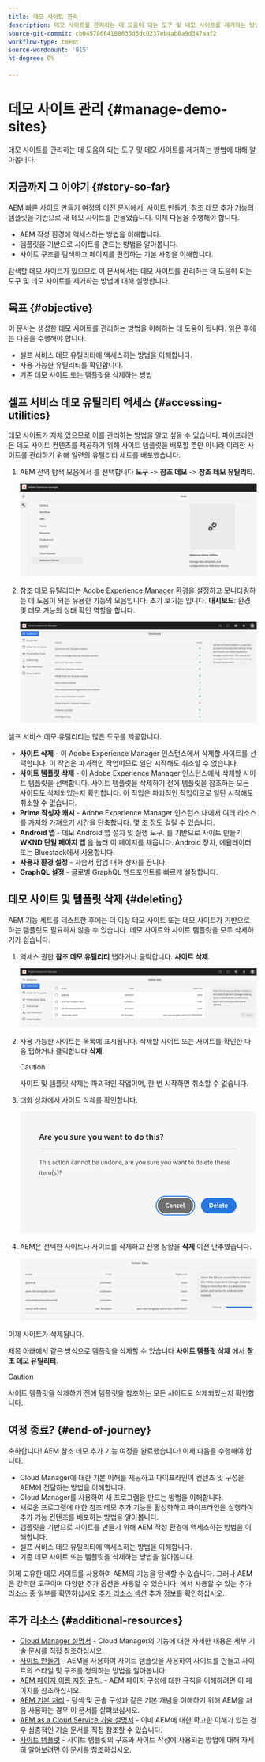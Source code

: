 ```yaml
---
title: 데모 사이트 관리
description: 데모 사이트를 관리하는 데 도움이 되는 도구 및 데모 사이트를 제거하는 방법에 대해 알아봅니다.
source-git-commit: cb04570664188635d6dc0237eb4ab0a9d347aaf2
workflow-type: tm+mt
source-wordcount: '915'
ht-degree: 0%

---
```



# 데모 사이트 관리 {#manage-demo-sites}

데모 사이트를 관리하는 데 도움이 되는 도구 및 데모 사이트를 제거하는 방법에 대해 알아봅니다.

## 지금까지 그 이야기 {#story-so-far}

AEM 빠른 사이트 만들기 여정의 이전 문서에서, [사이트 만들기,](create-site.md) 참조 데모 추가 기능의 템플릿을 기반으로 새 데모 사이트를 만들었습니다. 이제 다음을 수행해야 합니다.

* AEM 작성 환경에 액세스하는 방법을 이해합니다.
* 템플릿을 기반으로 사이트를 만드는 방법을 알아봅니다.
* 사이트 구조를 탐색하고 페이지를 편집하는 기본 사항을 이해합니다.

탐색할 데모 사이트가 있으므로 이 문서에서는 데모 사이트를 관리하는 데 도움이 되는 도구 및 데모 사이트를 제거하는 방법에 대해 설명합니다.

## 목표 {#objective}

이 문서는 생성한 데모 사이트를 관리하는 방법을 이해하는 데 도움이 됩니다. 읽은 후에는 다음을 수행해야 합니다.

* 셀프 서비스 데모 유틸리티에 액세스하는 방법을 이해합니다.
* 사용 가능한 유틸리티를 확인합니다.
* 기존 데모 사이트 또는 템플릿을 삭제하는 방법

## 셀프 서비스 데모 유틸리티 액세스 {#accessing-utilities}

데모 사이트가 자체 있으므로 이를 관리하는 방법을 알고 싶을 수 있습니다. 파이프라인은 데모 사이트 컨텐츠를 제공하기 위해 사이트 템플릿을 배포할 뿐만 아니라 이러한 사이트를 관리하기 위해 일련의 유틸리티 세트를 배포했습니다.

1. AEM 전역 탐색 모음에서 를 선택합니다 **도구** -> **참조 데모** -> **참조 데모 유틸리티**.

   ![셀프 서비스 데모 유틸리티](assets/demo-utilities.png)

1. 참조 데모 유틸리티는 Adobe Experience Manager 환경을 설정하고 모니터링하는 데 도움이 되는 유용한 기능의 모음입니다. 초기 보기는 입니다. **대시보드**: 환경 및 데모 기능의 상태 확인 역할을 합니다.

   ![대시보드](assets/dashboard.png)

셀프 서비스 데모 유틸리티는 많은 도구를 제공합니다.

* **사이트 삭제** - 이 Adobe Experience Manager 인스턴스에서 삭제할 사이트를 선택합니다. 이 작업은 파괴적인 작업이므로 일단 시작해도 취소할 수 없습니다.
* **사이트 템플릿 삭제** - 이 Adobe Experience Manager 인스턴스에서 삭제할 사이트 템플릿을 선택합니다. 사이트 템플릿을 삭제하기 전에 템플릿을 참조하는 모든 사이트도 삭제되었는지 확인합니다. 이 작업은 파괴적인 작업이므로 일단 시작해도 취소할 수 없습니다.
* **Prime 작성자 캐시** - Adobe Experience Manager 인스턴스 내에서 여러 리소스를 가져와 가져오기 시간을 단축합니다. 몇 초 정도 걸릴 수 있습니다.
* **Android 앱** - 데모 Android 앱 설치 및 실행 도구. 를 기반으로 사이트 만들기 **WKND 단일 페이지 앱** 을 눌러 이 페이지를 채웁니다. Android 장치, 에뮬레이터 또는 Bluestack에서 사용합니다.
* **사용자 환경 설정** - 자습서 팝업 대화 상자를 끕니다.
* **GraphQL 설정** - 글로벌 GraphQL 엔드포인트를 빠르게 설정합니다.

## 데모 사이트 및 템플릿 삭제 {#deleting}

AEM 기능 세트를 테스트한 후에는 더 이상 데모 사이트 또는 데모 사이트가 기반으로 하는 템플릿도 필요하지 않을 수 있습니다. 데모 사이트와 사이트 템플릿을 모두 삭제하기가 쉽습니다.

1. 액세스 권한 **참조 데모 유틸리티** 탭하거나 클릭합니다. **사이트 삭제**.

   ![사이트 삭제](assets/delete-sites.png)

1. 사용 가능한 사이트는 목록에 표시됩니다. 삭제할 사이트 또는 사이트를 확인한 다음 탭하거나 클릭합니다 **삭제**.

   >[!CAUTION]
   >
   >사이트 및 템플릿 삭제는 파괴적인 작업이며, 한 번 시작하면 취소할 수 없습니다.

1. 대화 상자에서 사이트 삭제를 확인합니다.

   ![사이트 삭제 확인](assets/confirm-site-delete.png)

1. AEM은 선택한 사이트나 사이트를 삭제하고 진행 상황을 **삭제** 이전 단추였습니다.

   ![진행률 삭제](assets/delete-progress.png)

이제 사이트가 삭제됩니다.

제목 아래에서 같은 방식으로 템플릿을 삭제할 수 있습니다 **사이트 템플릿 삭제** 에서 **참조 데모 유틸리티**.

>[!CAUTION]
>
>사이트 템플릿을 삭제하기 전에 템플릿을 참조하는 모든 사이트도 삭제되었는지 확인합니다.

## 여정 종료? {#end-of-journey}

축하합니다! AEM 참조 데모 추가 기능 여정을 완료했습니다! 이제 다음을 수행해야 합니다.

* Cloud Manager에 대한 기본 이해를 제공하고 파이프라인이 컨텐츠 및 구성을 AEM에 전달하는 방법을 이해합니다.
* Cloud Manager를 사용하여 새 프로그램을 만드는 방법을 이해합니다.
* 새로운 프로그램에 대한 참조 데모 추가 기능을 활성화하고 파이프라인을 실행하여 추가 기능 컨텐츠를 배포하는 방법을 알아봅니다.
* 템플릿을 기반으로 사이트를 만들기 위해 AEM 작성 환경에 액세스하는 방법을 이해합니다.
* 셀프 서비스 데모 유틸리티에 액세스하는 방법을 이해합니다.
* 기존 데모 사이트 또는 템플릿을 삭제하는 방법을 알아봅니다.

이제 고유한 데모 사이트를 사용하여 AEM의 기능을 탐색할 수 있습니다. 그러나 AEM은 강력한 도구이며 다양한 추가 옵션을 사용할 수 있습니다. 에서 사용할 수 있는 추가 리소스 중 일부를 확인하십시오 [추가 리소스 섹션](#additional-resources) 추가 정보를 확인하십시오.

## 추가 리소스 {#additional-resources}

* [Cloud Manager 설명서](https://experienceleague.adobe.com/docs/experience-manager-cloud-service/onboarding/onboarding-concepts/cloud-manager-introduction.html) - Cloud Manager의 기능에 대한 자세한 내용은 세부 기술 문서를 직접 참조하십시오.
* [사이트 만들기](/help/sites-cloud/administering/site-creation/create-site.md) - AEM을 사용하여 사이트 템플릿을 사용하여 사이트를 만들고 사이트의 스타일 및 구조를 정의하는 방법을 알아봅니다.
* [AEM 페이지 이름 지정 규칙.](/help/sites-cloud/authoring/fundamentals/organizing-pages.md#page-name-restrictions-and-best-practices) - AEM 페이지 구성에 대한 규칙을 이해하려면 이 페이지를 참조하십시오.
* [AEM 기본 처리](/help/sites-cloud/authoring/getting-started/basic-handling.md) - 탐색 및 콘솔 구성과 같은 기본 개념을 이해하기 위해 AEM을 처음 사용하는 경우 이 문서를 살펴보십시오.
* [AEM as a Cloud Service 기술 설명서](https://experienceleague.adobe.com/docs/experience-manager-cloud-service.html) - 이미 AEM에 대한 확고한 이해가 있는 경우 심층적인 기술 문서를 직접 참조할 수 있습니다.
* [사이트 템플릿](/help/sites-cloud/administering/site-creation/site-templates.md) - 사이트 템플릿의 구조와 사이트 작성에 사용되는 방법에 대해 자세히 알아보려면 이 문서를 참조하십시오.
